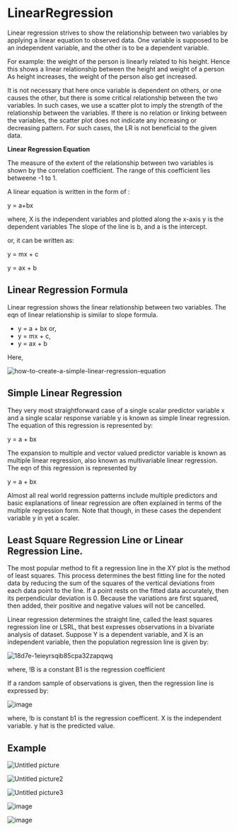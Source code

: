 # LinearRegression

Linear regression strives to show the relationship between two variables by applying a linear equation to observed data. One variable is supposed to be an independent variable,
and the other is to be a dependent variable.

For example: the weight of the person is linearly related to his height. Hence this shows a linear relationship between the height and weight of a person As height increases, the
weight of the person also get increased. 

It is not necessary that here once variable is dependent on others, or one causes the other, but there is some critical relationship between the two variables. In such cases, we
use a scatter plot to imply the strength of the relationship between the variables. If there is no relation or linking between the variables, the scatter plot does not indicate 
any increasing or decreasing pattern. For such cases, the LR is not beneficial to the given data.

<b> Linear Regression Equation </b>

The measure of the extent of the relationship between two variables is shown by the correlation coefficient. The range of this coefficient lies betweene -1 to 1.

A linear equation is written in the form of :

y = a+bx

where, X is the independent variables and plotted along the x-axis
       y is the dependent variables
       The slope of the line is b, and a is the intercept. 
      
or, it can be written as:

y = mx + c 

y = ax + b


## Linear Regression Formula

Linear regression shows the linear relationship between two variables. The eqn of linear relationship is similar to slope formula.
- y = a + bx or,
- y = mx + c,
- y = ax + b

Here, 
     

![how-to-create-a-simple-linear-regression-equation](https://user-images.githubusercontent.com/23405520/113529783-07be6d80-95e2-11eb-99cf-4bb9c89ea7cf.png)



## Simple Linear Regression

They very most straightforward case of a single scalar predictor variable x and a single scalar response variable y is known as simple linear regression. The equation of this regression is represented by:

y = a + bx

The expansion to multiple and vector valued predictor variable is known as multiple linear regression, also known as multivariable linear regression. The eqn of this regression is represented by 

y = a + bx

Almost all real world regression patterns include multiple predictors and basic explanations of linear regression are often explained in terms of the multiple regression form. Note that though, in these cases the dependent variable y in yet a scaler.


## Least Square Regression Line or Linear Regression Line.

The most popular method to fit a regression line in the XY plot is the method of least squares. This process determines the best fitting line for the noted data by reducing the sum of the squares of the vertical deviations from each data point to the line. If a point rests on the fitted data accurately, then its perpendicular deviation is 0. Because the variations are first squared, then added, their positive and negative values will not be cancelled.

Linear regression determines the straight line, called the least squares regression line or LSRL, that best expresses observations in a bivariate analysis of dataset. Suppose Y is a dependent variable, and X is an independent variable, then the population regression line is given by:

![18d7e-1eieyrsqib85cpa32zapqwq](https://user-images.githubusercontent.com/23405520/113530306-4d2f6a80-95e3-11eb-8a3f-abc073a20e25.png)

where, !B is a constant
       B1 is the regression coefficient
       
       
If a random sample of observations is given, then the regression line is expressed by:

![image](https://user-images.githubusercontent.com/23405520/113530531-e494bd80-95e3-11eb-8ff3-4f9527a45cdd.png)


where, !b is constant
       b1 is the regression coefficent.
       X is the independent variable.
       y hat is the predicted value.

## Example

![Untitled picture](https://user-images.githubusercontent.com/23405520/113540111-02bae780-95fd-11eb-897e-2dca99b8206d.jpg)


![Untitled picture2](https://user-images.githubusercontent.com/23405520/113540082-f6cf2580-95fc-11eb-85a7-249bfde4cae9.jpg)

![Untitled picture3](https://user-images.githubusercontent.com/23405520/113540097-fd5d9d00-95fc-11eb-855d-6f850f6253aa.jpg)


![image](https://user-images.githubusercontent.com/23405520/113540211-47468300-95fd-11eb-8046-e78d91f6a8ea.png)

![image](https://user-images.githubusercontent.com/23405520/113540245-562d3580-95fd-11eb-93cc-7884b8fd6c26.png)


